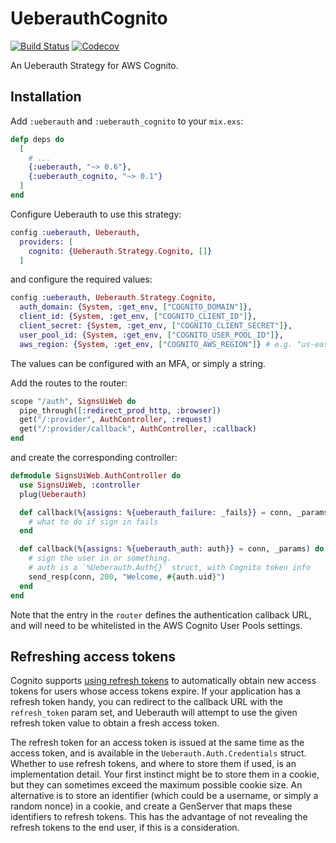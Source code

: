 # UeberauthCognito

[![Build Status](https://semaphoreci.com/api/v1/mbta/ueberauth_cognito/branches/master/shields_badge.svg)](https://semaphoreci.com/mbta/ueberauth_cognito)
[![Codecov](https://codecov.io/gh/mbta/ueberauth_cognito/branch/master/graph/badge.svg)](https://codecov.io/gh/mbta/ueberauth_cognito)

An Ueberauth Strategy for AWS Cognito.

## Installation

Add `:ueberauth` and `:ueberauth_cognito` to your `mix.exs`:

```ex
defp deps do
  [
    # ...
    {:ueberauth, "~> 0.6"},
    {:ueberauth_cognito, "~> 0.1"}
  ]
end
```

Configure Ueberauth to use this strategy:

```ex
config :ueberauth, Ueberauth,
  providers: [
    cognito: {Ueberauth.Strategy.Cognito, []}
  ]
```

and configure the required values:

```ex
config :ueberauth, Ueberauth.Strategy.Cognito,
  auth_domain: {System, :get_env, ["COGNITO_DOMAIN"]},
  client_id: {System, :get_env, ["COGNITO_CLIENT_ID"]},
  client_secret: {System, :get_env, ["COGNITO_CLIENT_SECRET"]},
  user_pool_id: {System, :get_env, ["COGNITO_USER_POOL_ID"]},
  aws_region: {System, :get_env, ["COGNITO_AWS_REGION"]} # e.g. "us-east-1"
```

The values can be configured with an MFA, or simply a string.

Add the routes to the router:

```ex
scope "/auth", SignsUiWeb do
  pipe_through([:redirect_prod_http, :browser])
  get("/:provider", AuthController, :request)
  get("/:provider/callback", AuthController, :callback)
end
```

and create the corresponding controller:

```ex
defmodule SignsUiWeb.AuthController do
  use SignsUiWeb, :controller
  plug(Ueberauth)

  def callback(%{assigns: %{ueberauth_failure: _fails}} = conn, _params) do
    # what to do if sign in fails
  end

  def callback(%{assigns: %{ueberauth_auth: auth}} = conn, _params) do
    # sign the user in or something.
    # auth is a `%Ueberauth.Auth{}` struct, with Cognito token info
    send_resp(conn, 200, "Welcome, #{auth.uid}")
  end
end
```

Note that the entry in the `router` defines the authentication callback URL, and will need to be whitelisted in the AWS Cognito User Pools settings.

## Refreshing access tokens

Cognito supports [using refresh tokens](https://www.oauth.com/oauth2-servers/access-tokens/refreshing-access-tokens/) to automatically obtain new access tokens for users whose access tokens expire. If your application has a refresh token handy, you can redirect to the callback URL with the `refresh_token` param set, and Ueberauth will attempt to use the given refresh token value to obtain a fresh access token.

The refresh token for an access token is issued at the same time as the access token, and is available in the `Ueberauth.Auth.Credentials` struct. Whether to use refresh tokens, and where to store them if used, is an implementation detail. Your first instinct might be to store them in a cookie, but they can sometimes exceed the maximum possible cookie size. An alternative is to store an identifier (which could be a username, or simply a random nonce) in a cookie, and create a GenServer that maps these identifiers to refresh tokens. This has the advantage of not revealing the refresh tokens to the end user, if this is a consideration.
